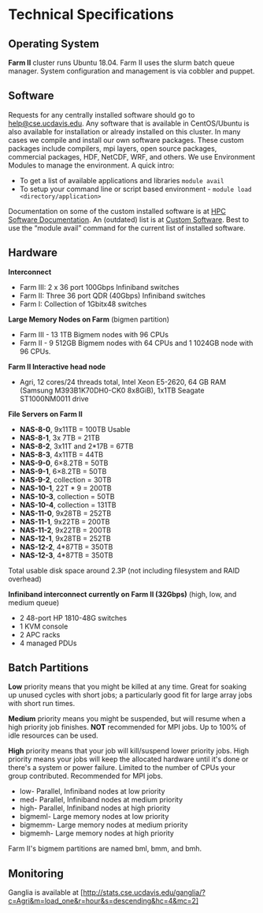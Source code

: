 # Technical Specifications

## Operating System

**Farm II** cluster runs Ubuntu 18.04. Farm II uses the slurm batch queue manager. System configuration and management is via cobbler and puppet.

[todo]: <> (Add link to slurm intro, same for cobbler and puppet)

## Software

Requests for any centrally installed software should go to help@cse.ucdavis.edu. Any software that is available in CentOS/Ubuntu is also available for installation or already installed on this cluster. In many cases we compile and install our own software packages. These custom packages include compilers, mpi layers, open source packages, commercial packages, HDF, NetCDF, WRF, and others. We use Environment Modules to manage the environment. A quick intro:

- To get a list of available applications and libraries `module avail`
- To setup your command line or script based environment - `module load <directory/application>`

Documentation on some of the custom installed software is at [HPC Software Documentation](https://wiki.cse.ucdavis.edu/support:hpc). An (outdated) list is at [Custom Software](https://wiki.cse.ucdavis.edu/support:hpc:software). Best to use the “module avail” command for the current list of installed software.

[todo]: <> (New link once software packages documentation is ready, talk about what we want to keep)

## Hardware 

**Interconnect**

- Farm III: 2 x 36 port 100Gbps Infiniband switches
- Farm II: Three 36 port QDR (40Gbps) Infiniband switches
- Farm I: Collection of 1Gbitx48 switches

**Large Memory Nodes on Farm** (bigmen partition)

- Farm III - 13 1TB Bigmem nodes with 96 CPUs
- Farm II - 9 512GB Bigmem nodes with 64 CPUs and 1 1024GB node with 96 CPUs.

**Farm II Interactive head node**

- Agri, 12 cores/24 threads total, Intel Xeon E5-2620, 64 GB RAM (Samsung M393B1K70DH0-CK0 8x8GiB), 1x1TB Seagate ST1000NM0011 drive

**File Servers on Farm II**

- **NAS-8-0**, 9x11TB = 100TB Usable
- **NAS-8-1**, 3x 7TB = 21TB
- **NAS-8-2**, 3x11T and 2*17B = 67TB
- **NAS-8-3**, 4x11TB = 44TB
- **NAS-9-0**, 6×8.2TB = 50TB
- **NAS-9-1**, 6×8.2TB = 50TB
- **NAS-9-2**, collection = 30TB
- **NAS-10-1**, 22T * 9 = 200TB
- **NAS-10-3**, collection = 50TB
- **NAS-10-4**, collection = 131TB
- **NAS-11-0**, 9x28TB = 252TB
- **NAS-11-1**, 9x22TB = 200TB
- **NAS-11-2**, 9x22TB = 200TB
- **NAS-12-1**, 9x28TB = 252TB
- **NAS-12-2**, 4*87TB = 350TB
- **NAS-12-3**, 4*87TB = 350TB

Total usable disk space around 2.3P (not including filesystem and RAID overhead)

[todo/question]: <> (what is raid? why do need to specify it?)

**Infiniband interconnect currently on Farm II (32Gbps)** (high, low, and medium queue)

- 2 48-port HP 1810-48G switches
- 1 KVM console
- 2 APC racks
- 4 managed PDUs

[comment/question]: <> (confused about what is the best place to put batch partitions)

## Batch Partitions

**Low** priority means that you might be killed at any time. Great for soaking up unused cycles with short jobs; a particularly good fit for large array jobs with short run times.

**Medium** priority means you might be suspended, but will resume when a high priority job finishes. **NOT** recommended for MPI jobs. Up to 100% of idle resources can be used.

**High** priority means that your job will kill/suspend lower priority jobs. High priority means your jobs will keep the allocated hardware until it's done or there's a system or power failure. Limited to the number of CPUs your group contributed. Recommended for MPI jobs.

- low- Parallel, Infiniband nodes at low priority
- med- Parallel, Infiniband nodes at medium priority
- high- Parallel, Infiniband nodes at high priority
- bigmeml- Large memory nodes at low priority
- bigmemm- Large memory nodes at medium priority
- bigmemh- Large memory nodes at high priority

Farm II's bigmem partitions are named bml, bmm, and bmh.


## Monitoring

Ganglia is available at [http://stats.cse.ucdavis.edu/ganglia/?c=Agri&m=load_one&r=hour&s=descending&hc=4&mc=2]

[todo]: <> (some context about ganglia and what is does, make link look better)